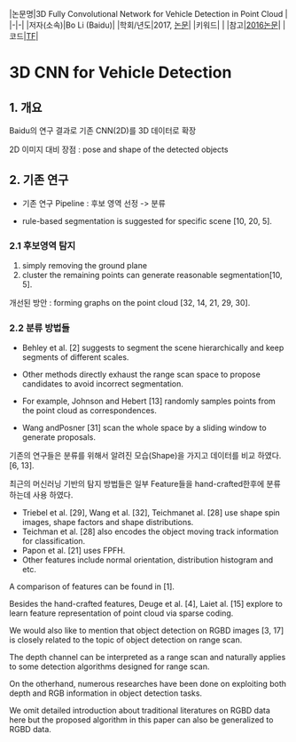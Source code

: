 |논문명|3D Fully Convolutional Network for Vehicle Detection in Point Cloud|
|-|-|
|저자(소속)|Bo Li (Baidu)|
|학회/년도|2017, [논문](https://arxiv.org/pdf/1611.08069.pdf)|
|키워드| |
|참고|[2016논문](https://arxiv.org/pdf/1608.07916.pdf)|
|코드|[TF](https://github.com/yukitsuji/3D_CNN_tensorflow)|

# 3D CNN for Vehicle Detection 

## 1. 개요 

Baidu의 연구 결과로 기존 CNN(2D)를 3D 데이터로 확장 

2D 이미지 대비 장점 : pose and shape of the detected objects


## 2. 기존 연구 
- 기존 연구 Pipeline : 후보 영역 선정 -> 분류 

- rule-based segmentation is suggested for specific scene [10, 20, 5].

### 2.1 후보영역 탐지
1. simply removing the ground plane 
2. cluster the remaining points can generate reasonable segmentation[10, 5].

개선된 방안 : forming graphs on the point cloud [32, 14, 21, 29, 30].

### 2.2 분류 방법들 
- Behley et al. [2] suggests to segment the scene hierarchically and keep segments of different scales.

- Other methods directly exhaust the range scan space to propose candidates to avoid incorrect segmentation.
 - For example, Johnson and Hebert [13] randomly samples points from the point cloud as correspondences.
 - Wang andPosner [31] scan the whole space by a sliding window to generate proposals.

기존의 연구들은 분류를 위해서 알려진 모습(Shape)을 가지고 데이터를 비교 하였다. [6, 13].

최근의 머신러닝 기반의 탐지 방법들은 일부 Feature들을 hand-crafted한후에 분류 하는데 사용 하였다. 
- Triebel et al. [29], Wang et al. [32], Teichmanet al. [28] use shape spin images, shape factors and shape distributions.
- Teichman et al. [28] also encodes the object moving track information for classification.
- Papon et al. [21] uses FPFH.
- Other features include normal orientation, distribution histogram and etc.

A comparison of features can be found in [1].

Besides the hand-crafted features, Deuge et al. [4], Laiet al. [15] explore to learn feature representation of point cloud via sparse coding.


We would also like to mention that object detection on RGBD images [3, 17] is closely related to the topic of object detection on range scan.

The depth channel can be interpreted as a range scan and naturally applies to some detection algorithms designed for range scan.

On the otherhand, numerous researches have been done on exploiting both depth and RGB information in object detection tasks.

We omit detailed introduction about traditional literatures on RGBD data here but the proposed algorithm in this paper can also be generalized to RGBD data.


